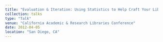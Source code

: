 ```yaml
---
title: "Evaluation & Iteration: Using Statistics to Help Craft Your Libraries Social Media Presence"
collection: talks
type: "Talk"
venue: "California Academic & Research Libraries Conference"
date: 2012-04-05
location: "San Diego, CA"
---
```

